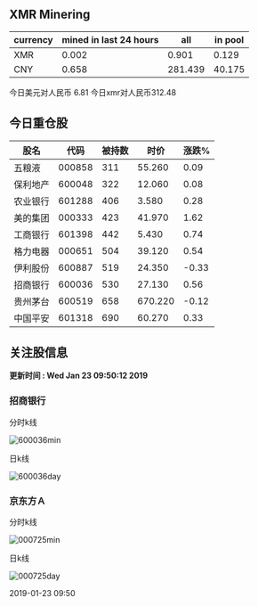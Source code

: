 ## XMR Minering

|currency|mined in last 24 hours|all|in pool|
|---|---|---|---|
|XMR|0.002|0.901|0.129|
|CNY|0.658|281.439|40.175|

今日美元对人民币 6.81	今日xmr对人民币312.48


## 今日重仓股 

|股名|代码|被持数|时价|涨跌%|
|---|---|---|---|---|
|五粮液|000858|311|55.260|0.09|
|保利地产|600048|322|12.060|0.08|
|农业银行|601288|406|3.580|0.28|
|美的集团|000333|423|41.970|1.62|
|工商银行|601398|442|5.430|0.74|
|格力电器|000651|504|39.120|0.54|
|伊利股份|600887|519|24.350|-0.33|
|招商银行|600036|530|27.130|0.56|
|贵州茅台|600519|658|670.220|-0.12|
|中国平安|601318|690|60.270|0.33|

## 关注股信息
**更新时间 : Wed Jan 23 09:50:12 2019**
### 招商银行 
分时k线

![600036min](http://image.sinajs.cn/newchart/min/n/sh600036.gif)

日k线

![600036day](http://image.sinajs.cn/newchart/daily/n/sh600036.gif)

### 京东方Ａ 
分时k线

![000725min](http://image.sinajs.cn/newchart/min/n/sz000725.gif)

日k线

![000725day](http://image.sinajs.cn/newchart/daily/n/sz000725.gif)

2019-01-23 09:50